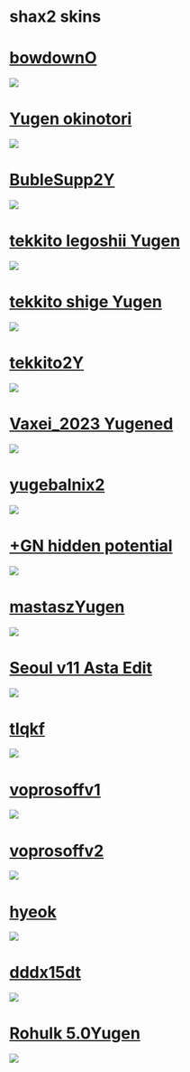 # shax2 skins

# [bowdownO](https://shax2.s-ul.eu/CThUkybh)
<img src="https://cdn.discordapp.com/attachments/1204012273862058054/1210978153141510154/screenshot331.jpg?ex=65ec864a&is=65da114a&hm=ff52dedd559dbb2f306fa96af453209fd7d812d828e71876aaac6f942a71143a&"/>

# [Yugen okinotori](https://shax2.s-ul.eu/Smmc4gZ5)
<img src="https://cdn.discordapp.com/attachments/1204012273862058054/1204019323857928192/screenshot293.jpg?ex=65d33560&is=65c0c060&hm=b5070fe8aa77975a4b3bfef0314311c9e6b4e58335d8ba80d597ebaf3cdaad70&"/>

# [BubleSupp2Y](https://shax2.s-ul.eu/Spjozq9H)
<img src="https://cdn.discordapp.com/attachments/1204012273862058054/1210978196510736485/screenshot328.jpg?ex=65ec8654&is=65da1154&hm=c9d59a86e59a33b97e946dc4d88be81c02c1c7a6be5f9f599e0a486225f05f4d&"/>

# [tekkito legoshii Yugen](https://shax2.s-ul.eu/jyag3eF4)
<img src="https://cdn.discordapp.com/attachments/1204012273862058054/1204019369148026900/screenshot296.jpg?ex=65e5aa6b&is=65d3356b&hm=a8392b9e35559904dedfdd526e39a1a95d73c07aad35ea1256f09d983bcedda4&"/>

# [tekkito shige Yugen](https://shax2.s-ul.eu/XHMRT8uG)
<img src="https://cdn.discordapp.com/attachments/1204012273862058054/1204019419031011338/screenshot299.jpg?ex=65dc6ff7&is=65c9faf7&hm=d542b3ab52ce043bf7cdc42d976e608558dc3573694002a4fb8064d325364847&"/>

# [tekkito2Y](https://shax2.s-ul.eu/lL9xyPuw)
<img src="https://cdn.discordapp.com/attachments/1204012273862058054/1208074451753762906/screenshot315.jpg?ex=65e1f602&is=65cf8102&hm=b49d3d24f4075c48eed71fa1be826f460a136984c4f5fa141a287ea0db0d8164&"/>

# [Vaxei_2023 Yugened](https://shax2.s-ul.eu/ittrvlou)
<img src="https://cdn.discordapp.com/attachments/1204012273862058054/1208074452034920551/screenshot316.jpg?ex=65e1f602&is=65cf8102&hm=75ed2235fa4abf701bdc3cbd2407fead48eb237c6c88a71088db95cde345bc7c&"/>

# [yugebalnix2](https://shax2.s-ul.eu/X3nZsZgN)
<img src="https://cdn.discordapp.com/attachments/1204012273862058054/1208074452408209468/screenshot317.jpg?ex=65e1f602&is=65cf8102&hm=0ffcc3ca7b6fda041a708cb0ac965cf6a21d68d92b878f8ef54c533f5513bfc9&"/>

# [+GN hidden potential](https://shax2.s-ul.eu/lqdyd30u)
<img src="https://cdn.discordapp.com/attachments/1204012273862058054/1208074959805751388/screenshot318.jpg?ex=65e1f67b&is=65cf817b&hm=5b5e69cc7cf9f0f6291baa74fb446b1877bb54b2363eacb8789ba7071b2519e4&"/>

# [mastaszYugen](https://shax2.s-ul.eu/fuCghSsO)
<img src="https://cdn.discordapp.com/attachments/1204012273862058054/1208074451430805574/screenshot314.jpg?ex=65e1f602&is=65cf8102&hm=e521f8f5d724308f386ed754c5145704d4f12c2b1aa9a0e8c82c4ec457eec4ff&"/>

# [Seoul v11 Asta Edit](https://shax2.s-ul.eu/D3SA6DAg)
<img src="https://cdn.discordapp.com/attachments/1204012273862058054/1204019474668195871/screenshot301.jpg?ex=65d33584&is=65c0c084&hm=8cd8a3c4608d7d2a7799312aaf7c88f135a9bfd8ca45b3066b2ca6f5075c4098&"/>

# [tlqkf](https://shax2.s-ul.eu/8bOoKSeF)
<img src="https://cdn.discordapp.com/attachments/1204012273862058054/1204019564963434587/screenshot305.jpg?ex=65d33599&is=65c0c099&hm=7baae36d2be114d8f08ed876f6f392b91a6f89c18c99aa8047caa10904f3cc5b&"/>

# [voprosoffv1](https://shax2.s-ul.eu/qQiqj90j)
<img src="https://cdn.discordapp.com/attachments/1204012273862058054/1204019693623451668/screenshot310.jpg?ex=65d335b8&is=65c0c0b8&hm=cbe552e14270aff82372c3132b32e86358a08133b1508e66e77e61ca36056960&"/>

# [voprosoffv2](https://shax2.s-ul.eu/53X1z54O)
<img src="https://cdn.discordapp.com/attachments/1204012273862058054/1204019651022163968/screenshot309.jpg?ex=65d335ae&is=65c0c0ae&hm=30dfe587a19624dce0d7590e37514e9f0c1259ddd314b2b3aa0953497306cba5&"/>

# [hyeok](https://shax2.s-ul.eu/Hm71sJuL)
<img src="https://cdn.discordapp.com/attachments/1204012273862058054/1204019521736671262/screenshot303.jpg?ex=65d3358f&is=65c0c08f&hm=5f87dbeb661f2a687f38e8482de12985648d10c4058fae9b141fa95825f3fe0a&"/>

# [dddx15dt](https://shax2.s-ul.eu/wGMuhFVG)
<img src="https://imgur.com/a/9YkfV0X"/>

# [Rohulk 5.0Yugen](https://shax2.s-ul.eu/3pr8jpfb)
<img src="https://cdn.discordapp.com/attachments/1204012273862058054/1204019237455396864/screenshot288.jpg?ex=65d3354b&is=65c0c04b&hm=1d0b910cd9268f843dd4661fcf0bf02b088d65addad8c8b626c1895978e9cd21&"/>
